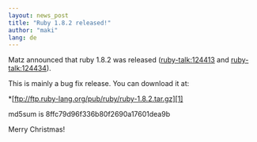 ```yaml
---
layout: news_post
title: "Ruby 1.8.2 released!"
author: "maki"
lang: de
---
```


Matz announced that ruby 1.8.2 was released
([ruby-talk:124413](ruby-talk:124413) and
[ruby-talk:124434](ruby-talk:124434)).

This is mainly a bug fix release. You can download it at:

\*[ftp://ftp.ruby-lang.org/pub/ruby/ruby-1.8.2.tar.gz][1]

md5sum is 8ffc79d96f336b80f2690a17601dea9b

Merry Christmas!



[1]: ftp://ftp.ruby-lang.org/pub/ruby/ruby-1.8.2.tar.gz
